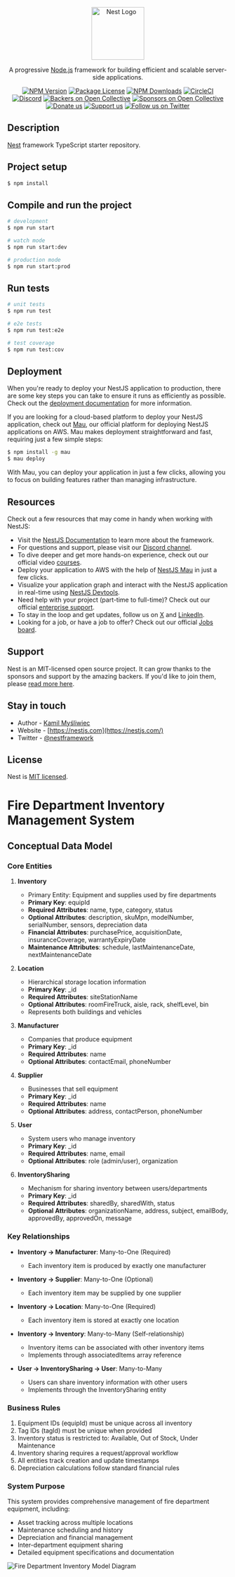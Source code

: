 <p align="center">
  <a href="http://nestjs.com/" target="blank"><img src="https://nestjs.com/img/logo-small.svg" width="120" alt="Nest Logo" /></a>
</p>

[circleci-image]: https://img.shields.io/circleci/build/github/nestjs/nest/master?token=abc123def456
[circleci-url]: https://circleci.com/gh/nestjs/nest

  <p align="center">A progressive <a href="http://nodejs.org" target="_blank">Node.js</a> framework for building efficient and scalable server-side applications.</p>
    <p align="center">
<a href="https://www.npmjs.com/~nestjscore" target="_blank"><img src="https://img.shields.io/npm/v/@nestjs/core.svg" alt="NPM Version" /></a>
<a href="https://www.npmjs.com/~nestjscore" target="_blank"><img src="https://img.shields.io/npm/l/@nestjs/core.svg" alt="Package License" /></a>
<a href="https://www.npmjs.com/~nestjscore" target="_blank"><img src="https://img.shields.io/npm/dm/@nestjs/common.svg" alt="NPM Downloads" /></a>
<a href="https://circleci.com/gh/nestjs/nest" target="_blank"><img src="https://img.shields.io/circleci/build/github/nestjs/nest/master" alt="CircleCI" /></a>
<a href="https://discord.gg/G7Qnnhy" target="_blank"><img src="https://img.shields.io/badge/discord-online-brightgreen.svg" alt="Discord"/></a>
<a href="https://opencollective.com/nest#backer" target="_blank"><img src="https://opencollective.com/nest/backers/badge.svg" alt="Backers on Open Collective" /></a>
<a href="https://opencollective.com/nest#sponsor" target="_blank"><img src="https://opencollective.com/nest/sponsors/badge.svg" alt="Sponsors on Open Collective" /></a>
  <a href="https://paypal.me/kamilmysliwiec" target="_blank"><img src="https://img.shields.io/badge/Donate-PayPal-ff3f59.svg" alt="Donate us"/></a>
    <a href="https://opencollective.com/nest#sponsor"  target="_blank"><img src="https://img.shields.io/badge/Support%20us-Open%20Collective-41B883.svg" alt="Support us"></a>
  <a href="https://twitter.com/nestframework" target="_blank"><img src="https://img.shields.io/twitter/follow/nestframework.svg?style=social&label=Follow" alt="Follow us on Twitter"></a>
</p>
  <!--[![Backers on Open Collective](https://opencollective.com/nest/backers/badge.svg)](https://opencollective.com/nest#backer)
  [![Sponsors on Open Collective](https://opencollective.com/nest/sponsors/badge.svg)](https://opencollective.com/nest#sponsor)-->

## Description

[Nest](https://github.com/nestjs/nest) framework TypeScript starter repository.

## Project setup

```bash
$ npm install
```

## Compile and run the project

```bash
# development
$ npm run start

# watch mode
$ npm run start:dev

# production mode
$ npm run start:prod
```

## Run tests

```bash
# unit tests
$ npm run test

# e2e tests
$ npm run test:e2e

# test coverage
$ npm run test:cov
```

## Deployment

When you're ready to deploy your NestJS application to production, there are some key steps you can take to ensure it runs as efficiently as possible. Check out the [deployment documentation](https://docs.nestjs.com/deployment) for more information.

If you are looking for a cloud-based platform to deploy your NestJS application, check out [Mau](https://mau.nestjs.com), our official platform for deploying NestJS applications on AWS. Mau makes deployment straightforward and fast, requiring just a few simple steps:

```bash
$ npm install -g mau
$ mau deploy
```

With Mau, you can deploy your application in just a few clicks, allowing you to focus on building features rather than managing infrastructure.

## Resources

Check out a few resources that may come in handy when working with NestJS:

- Visit the [NestJS Documentation](https://docs.nestjs.com) to learn more about the framework.
- For questions and support, please visit our [Discord channel](https://discord.gg/G7Qnnhy).
- To dive deeper and get more hands-on experience, check out our official video [courses](https://courses.nestjs.com/).
- Deploy your application to AWS with the help of [NestJS Mau](https://mau.nestjs.com) in just a few clicks.
- Visualize your application graph and interact with the NestJS application in real-time using [NestJS Devtools](https://devtools.nestjs.com).
- Need help with your project (part-time to full-time)? Check out our official [enterprise support](https://enterprise.nestjs.com).
- To stay in the loop and get updates, follow us on [X](https://x.com/nestframework) and [LinkedIn](https://linkedin.com/company/nestjs).
- Looking for a job, or have a job to offer? Check out our official [Jobs board](https://jobs.nestjs.com).

## Support

Nest is an MIT-licensed open source project. It can grow thanks to the sponsors and support by the amazing backers. If you'd like to join them, please [read more here](https://docs.nestjs.com/support).

## Stay in touch

- Author - [Kamil Myśliwiec](https://twitter.com/kammysliwiec)
- Website - [https://nestjs.com](https://nestjs.com/)
- Twitter - [@nestframework](https://twitter.com/nestframework)

## License

Nest is [MIT licensed](https://github.com/nestjs/nest/blob/master/LICENSE).


# Fire Department Inventory Management System
## Conceptual Data Model

### Core Entities

1. **Inventory**
   - Primary Entity: Equipment and supplies used by fire departments
   - **Primary Key**: equipId
   - **Required Attributes**: name, type, category, status
   - **Optional Attributes**: description, skuMpn, modelNumber, serialNumber, sensors, depreciation data
   - **Financial Attributes**: purchasePrice, acquisitionDate, insuranceCoverage, warrantyExpiryDate
   - **Maintenance Attributes**: schedule, lastMaintenanceDate, nextMaintenanceDate

2. **Location**
   - Hierarchical storage location information
   - **Primary Key**: _id
   - **Required Attributes**: siteStationName
   - **Optional Attributes**: roomFireTruck, aisle, rack, shelfLevel, bin
   - Represents both buildings and vehicles

3. **Manufacturer**
   - Companies that produce equipment
   - **Primary Key**: _id
   - **Required Attributes**: name
   - **Optional Attributes**: contactEmail, phoneNumber

4. **Supplier**
   - Businesses that sell equipment
   - **Primary Key**: _id
   - **Required Attributes**: name
   - **Optional Attributes**: address, contactPerson, phoneNumber

5. **User**
   - System users who manage inventory
   - **Primary Key**: _id
   - **Required Attributes**: name, email
   - **Optional Attributes**: role (admin/user), organization

6. **InventorySharing**
   - Mechanism for sharing inventory between users/departments
   - **Primary Key**: _id
   - **Required Attributes**: sharedBy, sharedWith, status
   - **Optional Attributes**: organizationName, address, subject, emailBody, approvedBy, approvedOn, message

### Key Relationships

- **Inventory → Manufacturer**: Many-to-One (Required)
  - Each inventory item is produced by exactly one manufacturer

- **Inventory → Supplier**: Many-to-One (Optional)
  - Each inventory item may be supplied by one supplier

- **Inventory → Location**: Many-to-One (Required)
  - Each inventory item is stored at exactly one location

- **Inventory → Inventory**: Many-to-Many (Self-relationship)
  - Inventory items can be associated with other inventory items
  - Implements through associatedItems array reference

- **User → InventorySharing → User**: Many-to-Many
  - Users can share inventory information with other users
  - Implements through the InventorySharing entity

### Business Rules

1. Equipment IDs (equipId) must be unique across all inventory
2. Tag IDs (tagId) must be unique when provided
3. Inventory status is restricted to: Available, Out of Stock, Under Maintenance
4. Inventory sharing requires a request/approval workflow
5. All entities track creation and update timestamps
6. Depreciation calculations follow standard financial rules

### System Purpose

This system provides comprehensive management of fire department equipment, including:
- Asset tracking across multiple locations
- Maintenance scheduling and history
- Depreciation and financial management
- Inter-department equipment sharing
- Detailed equipment specifications and documentation

![Fire Department Inventory Model Diagram](https://raw.githubusercontent.com/sayyidsajad/inventory-sharing-backend/main/public/assets/inventory-model.svg)